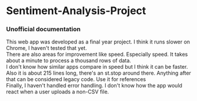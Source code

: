 # Sentiment-Analysis-Project


### Unofficial documentation <br>
This web app was developed as a final year project. I think it runs slower on Chrome, I haven't tested that yet. <br>
There are also areas for improvement like speed. Especially speed. It takes about a minute to process a thousand rows of data. <br> 
I don't know how similar apps compare in speed but I think it can be faster. <br>
Also it is about 215 lines long, there's an st.stop around there. Anything after that can be considered legacy code. Use it for references <br>
Finally, I haven't handled error handling. I don't know how the app would react when a user uploads a non-CSV file.


